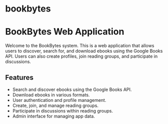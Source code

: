 # bookbytes
# BookBytes Web Application

Welcome to the BookBytes system. This is a web application that allows users to discover, search for, and download ebooks using the Google Books API. Users can also create profiles, join reading groups, and participate in discussions.




## Features

- Search and discover ebooks using the Google Books API.
- Download ebooks in various formats.
- User authentication and profile management.
- Create, join, and manage reading groups.
- Participate in discussions within reading groups.
- Admin interface for managing app data.

